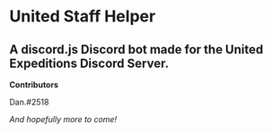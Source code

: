 # United Staff Helper
## A discord.js Discord bot made for the United Expeditions Discord Server.

__Contributors__

Dan.#2518

*And hopefully more to come!*
